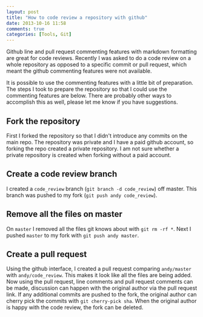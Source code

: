 ```yaml
---
layout: post
title: "How to code review a repository with github"
date: 2013-10-16 11:58
comments: true
categories: [Tools, Git]
---
```


Github line and pull request commenting features with markdown formatting are great for code reviews. Recently I was asked to do a code review on a whole repository as opposed to a specific commit or pull request, which meant the github commenting features were not available.

It is possible to use the commenting features with a little bit of preparation. The steps I took to prepare the repository so that I could use the commenting features are below. There are probably other ways to accomplish this as well, please let me know if you have suggestions.

Fork the repository
---------
First I forked the repository so that I didn't introduce any commits on the main repo. The repository was private and I have a paid github account, so forking the repo created a private repository. I am not sure whether a private repository is created when forking without a paid account.

Create a code review branch
----------
I created a `code_review` branch (`git branch -d code_review`) off master. This branch was pushed to my fork (`git push andy code_review`).

Remove all the files on master
----------
On `master` I removed all the files git knows about with `git rm -rf *`. Next I pushed `master` to my fork with `git push andy master`.

Create a pull request
-----------
Using the github interface, I created a pull request comparing `andy/master` with `andy/code_review`. This makes it look like all the files are being added. Now using the pull request, line comments and pull request comments can be made, discussion can happen with the original author via the pull request link. If any additional commits are pushed to the fork, the original author can cherry pick the commits with `git cherry-pick sha`. When the original author is happy with the code review, the fork can be deleted. 
